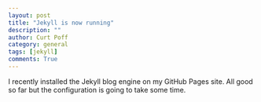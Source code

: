 ```yaml
---
layout: post
title: "Jekyll is now running"
description: ""
author: Curt Poff
category: general
tags: [jekyll]
comments: True
---
```

I recently installed the Jekyll blog engine on my GitHub Pages site. All good so far but the configuration is going to take some time. 
